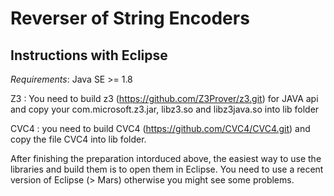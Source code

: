 # Reverser of String Encoders
Instructions with Eclipse
----------------
*Requirements*: Java SE >= 1.8

Z3 : You need to build z3 (https://github.com/Z3Prover/z3.git) for JAVA api and copy your com.microsoft.z3.jar, libz3.so and libz3java.so into lib folder

CVC4 : you need to build CVC4  (https://github.com/CVC4/CVC4.git) and copy the file CVC4 into lib folder.

After finishing the preparation intorduced above, the easiest way to use the libraries and build them is to open them in Eclipse. You need to use a recent version of Eclipse (> Mars) otherwise you might see some problems.


